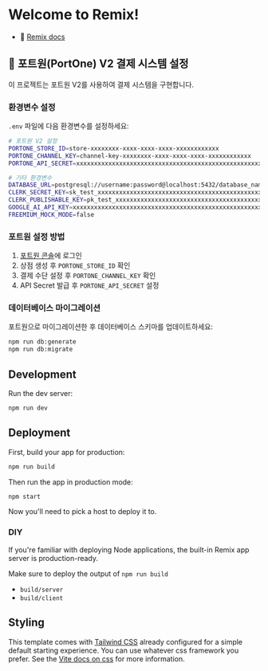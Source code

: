 # Welcome to Remix!

- 📖 [Remix docs](https://remix.run/docs)

## 🎯 포트원(PortOne) V2 결제 시스템 설정

이 프로젝트는 포트원 V2를 사용하여 결제 시스템을 구현합니다.

### 환경변수 설정

`.env` 파일에 다음 환경변수를 설정하세요:

```bash
# 포트원 V2 설정
PORTONE_STORE_ID=store-xxxxxxxx-xxxx-xxxx-xxxx-xxxxxxxxxxxx
PORTONE_CHANNEL_KEY=channel-key-xxxxxxxx-xxxx-xxxx-xxxx-xxxxxxxxxxxx
PORTONE_API_SECRET=xxxxxxxxxxxxxxxxxxxxxxxxxxxxxxxxxxxxxxxxxxxxxxxxxxxxxxxxxxxxxxxxx

# 기타 환경변수
DATABASE_URL=postgresql://username:password@localhost:5432/database_name
CLERK_SECRET_KEY=sk_test_xxxxxxxxxxxxxxxxxxxxxxxxxxxxxxxxxxxxxxxxxxxxxxxxxxxxxxxxxx
CLERK_PUBLISHABLE_KEY=pk_test_xxxxxxxxxxxxxxxxxxxxxxxxxxxxxxxxxxxxxxxxxxxxxxxxxxxxxxxxxx
GOOGLE_AI_API_KEY=xxxxxxxxxxxxxxxxxxxxxxxxxxxxxxxxxxxxxxxxxxxxxxxxxxxxxxxxxx
FREEMIUM_MOCK_MODE=false
```

### 포트원 설정 방법

1. [포트원 콘솔](https://admin.portone.io)에 로그인
2. 상점 생성 후 `PORTONE_STORE_ID` 확인
3. 결제 수단 설정 후 `PORTONE_CHANNEL_KEY` 확인
4. API Secret 발급 후 `PORTONE_API_SECRET` 설정

### 데이터베이스 마이그레이션

포트원으로 마이그레이션한 후 데이터베이스 스키마를 업데이트하세요:

```bash
npm run db:generate
npm run db:migrate
```

## Development

Run the dev server:

```sh
npm run dev
```

## Deployment

First, build your app for production:

```sh
npm run build
```

Then run the app in production mode:

```sh
npm start
```

Now you'll need to pick a host to deploy it to.

### DIY

If you're familiar with deploying Node applications, the built-in Remix app server is production-ready.

Make sure to deploy the output of `npm run build`

- `build/server`
- `build/client`

## Styling

This template comes with [Tailwind CSS](https://tailwindcss.com/) already configured for a simple default starting experience. You can use whatever css framework you prefer. See the [Vite docs on css](https://vitejs.dev/guide/features.html#css) for more information.
